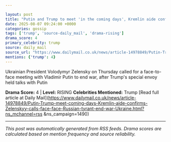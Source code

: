 ```yaml
---

layout: post
title: "Putin and Trump to meet 'in the coming days', Kremlin aide confirms as Zelenskyy calls for face-to-face with Russian tyrant to end the war in Ukraine"""
date: 2025-08-07 09:24:00 +0000
categories: gossip
tags: ['trump', 'source-daily_mail', 'drama-rising']
drama_score: 4
primary_celebrity: trump
source: daily_mail
source_url: "https://www.dailymail.co.uk/news/article-14978849/Putin-Trump-meet-coming-days-Kremlin-aide-confirms-Zelenskyy-calls-face-face-Russian-tyrant-end-war-Ukraine.html?ns_mchannel=rss&1490&campaign=1490"""
mentions: {'trump': 4}
---
```


Ukrainian President Volodymyr Zelensky on Thursday called for a face-to-face meeting with Vladimir Putin to end war, after Trump's special envoy held talks with Putin

**Drama Score:** 4 | **Level:** RISING **Celebrities Mentioned:** Trump [Read full article at Daily Mail](https://www.dailymail.co.uk/news/article-14978849/Putin-Trump-meet-coming-days-Kremlin-aide-confirms-Zelenskyy-calls-face-face-Russian-tyrant-end-war-Ukraine.html?ns_mchannel=rss &ns_campaign=1490)

---

*This post was automatically generated from RSS feeds. Drama scores are calculated based on mention frequency and source reliability.*